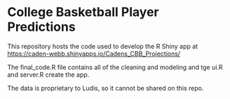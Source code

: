 # College Basketball Player Predictions

This repository hosts the code used to develop the R Shiny app at https://caden-webb.shinyapps.io/Cadens_CBB_Projections/

The final_code.R file contains all of the cleaning and modeling and tge ui.R and server.R create the app.

The data is proprietary to Ludis, so it cannot be shared on this repo. 
